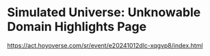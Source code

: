 # Simulated Universe: Unknowable Domain Highlights Page
https://act.hoyoverse.com/sr/event/e20241012dlc-xqgvp8/index.html